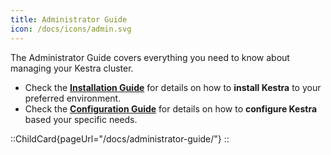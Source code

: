 ```yaml
---
title: Administrator Guide
icon: /docs/icons/admin.svg
---
```


The Administrator Guide covers everything you need to know about managing your Kestra cluster.

- Check the **[Installation Guide](../02.installation/index.md)** for details on how to **install Kestra** to your preferred environment.
- Check the **[Configuration Guide](../11.configuration-guide/index.md)** for details on how to **configure Kestra** based your specific needs.

::ChildCard{pageUrl="/docs/administrator-guide/"}
::
